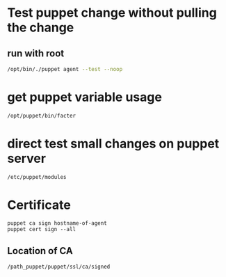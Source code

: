 # Test puppet change without pulling the change 
## run with root
```bash
/opt/bin/./puppet agent --test --noop
```

# get puppet variable usage
```bash
/opt/puppet/bin/facter
```

# direct test small changes on puppet server
```bash
/etc/puppet/modules
```
# Certificate
```
puppet ca sign hostname-of-agent
puppet cert sign --all
```
## Location of CA
```
/path_puppet/puppet/ssl/ca/signed
```

